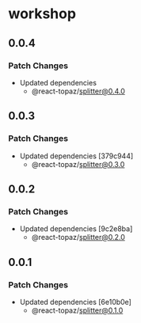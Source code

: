 # workshop

## 0.0.4

### Patch Changes

- Updated dependencies
  - @react-topaz/splitter@0.4.0

## 0.0.3

### Patch Changes

- Updated dependencies [379c944]
  - @react-topaz/splitter@0.3.0

## 0.0.2

### Patch Changes

- Updated dependencies [9c2e8ba]
  - @react-topaz/splitter@0.2.0

## 0.0.1

### Patch Changes

- Updated dependencies [6e10b0e]
  - @react-topaz/splitter@0.1.0

